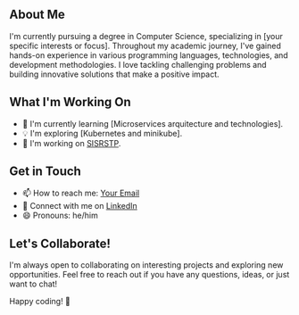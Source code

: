 ## About Me

I'm currently pursuing a degree in Computer Science, specializing in [your specific interests or focus]. Throughout my academic journey, I've gained hands-on experience in various programming languages, technologies, and development methodologies. I love tackling challenging problems and building innovative solutions that make a positive impact.

## What I'm Working On

- 🌱 I'm currently learning [Microservices arquitecture and technologies].
- 💡 I'm exploring [Kubernetes and minikube].
- 🚀 I'm working on [SISRSTP](https://github.com/SISRSTP).

## Get in Touch

- 📫 How to reach me: [Your Email](mailto:verdugo.darien22@gmail.com)
- 💼 Connect with me on [LinkedIn](https://www.linkedin.com/in/necrozm4)
- 😄 Pronouns: he/him

## Let's Collaborate!

I'm always open to collaborating on interesting projects and exploring new opportunities. Feel free to reach out if you have any questions, ideas, or just want to chat!

Happy coding! 🚀
